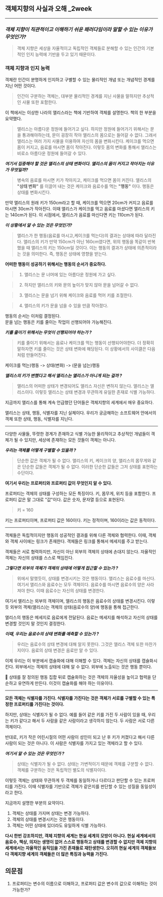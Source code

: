 ## 객체지향의 사실과 오해 _2week
--- 
 ### ***객체 지향이 직관적이고 이해하기 쉬운 패러다임이라 말할 수 있는 이유가 무엇인가?***
> 객체 지향은 세상을 자율적이고 독립적인 객체들로 분해할 수 있는 인간의 기본적인 인지 능력에 기반을 두고 있기 때문이다.


### **객체 지향과 인지 능력**

객체란 인간이 분명하게 인지하고 구별할 수 있는 물리적인 개념 또는 개념적인 경계를 지닌 어떤 것이다.

>인간이 구분하는 객체는, 대부분 물리적인 경계를 지닌 사물을 말하지만 추상적인 사물 또한 포함한다. 


이 책에서는 이상한 나라의 앨리스라는 책에 기반하여 객체를 설명한다. 책의 한 부분을 요약했다.

> 앨리스는 아름다운 정원에 들어가고 싶다. 하지만 정원에 들어가기 위해서는 문을 통과해야하는데, 문이 굉장히 작아 앨리스의 몸으로는 들어갈 수 없다.
그래서 앨리스는 여러 가지 사물을 이용하여 자신의 몸을 변화시킨다. 케이크를 먹으면 몸이 커지고, 음료를 마시면 몸이 작아진다. 이렇듯 몸의 변화를 통해서 앨리스는 비로소 아름다운 정원에 들어갈 수 있다.

***여기서 집중해야 할 것은 앨리스의 상태 변화이다. 앨리스의 몸이 커지고 작아지는 이유가 무엇일까?***

> 병속의 음료를 마시면 키가 작아지고, 케이크를 먹으면 몸이 커진다. 앨리스의 **"상태 변화"** 를 이끌어 내는 것은 케이크와 음료수를 먹는 **"행동"** 이다. 
행동은 상태를 변화시킨다. 

만약 앨리스의 원래 키가 150cm라고 할 때, 케이크를 먹으면 20cm가 커지고 음료를 마시면 30cm가 작아진다. 이때 앨리스가 케이크를 먹고 음료를 마셨다면 앨리스의 키는 140cm가 된다. 이 시점에서, 앨리스가 음료를 마신다면 키는 110cm가 된다. 

***이 상황에서 알 수 있는 것은 무엇인가?***

> 앨리스가 한 행동(음료를 마시고,케이크를 먹는다)의 결과는 상태에 따라 달라진다. 앨리스의 키가 만약 150cm가 아닌 160cm였다면, 위의 행동을 똑같이 반복했을 때 앨리스의 키는 150cm일 것이다. 이는 행동의 결과가 상태에 의존적이라는 것을 의미한다.
즉, 행동은 상태에 영향을 받는다.

**어떠한 행동이 성공하기 위해서는 행동의 순서가 중요하다.**

>1. 앨리스는 문 너머에 있는 아름다운 정원에 가고 싶다. 

>2. 하지만 앨리스의 키와 문의 높이가 맞지 않아 문을 넘어갈 수 없다. 

>3. 앨리스는 문을 넘기 위해 케이크와 음료를 먹어 키를 조절한다.

>4. 앨리스의 키가 문을 넘을 수 있을 만큼 작아졌다. 

행동의 순서는 이처럼 결정된다.   
문을 넘는 행동은 키를 줄이는 작업이 선행되어야 가능해진다.    

***키를 줄이기 위해서는 무엇이 선행되어야 하는가 ?***

>키를 줄이기 위해서는 음료나 케이크를 먹는 행동이 선행되어야한다. 더 정확히 말하자면 키를 줄이는 것은 상태 변화에 해당된다. 이 상황에서의 사이클은 다음처럼 만들어진다. 

 케이크를 먹는)행동 -> 상태(변화) -> (문을 넘는)행동 



***앨리스의 키가 변했다고 해서 앨리스는 앨리스가 아니게 되는 걸까 ?***

>앨리스의 어떠한 상태가 변경되어도 앨리스 자신은 변하지 않는다. 앨리스는 앨리스이다. 이렇듯 앨리스는 상태 변경과 무관하게 유일한 존재로 식별 가능하다.

지금까지 앨리스를 통해 계속 언급했던 단어들은 객체지향의 세계에서 매우 중요하다.

앨리스는 상태, 행동, 식별자를 지닌 실체이다. 우리가 궁금해하는 소프트웨어 안에서의 객체 또한 상태, 행동, 식별자를 지닌다.


---

다양한 사물들, 뚜렷한 경계가 존재하고 식별 가능한 물리적이고 추상적인 개념들이 객체가 될 수 있지만, 세상에 존재하는 모든 것들이 객체는 아니다. 

***우리는 객체를 어떻게 구별할 수 있을까 ?***

> 단순한 값은 객체가 될 수 없다. 앨리스의 키, 케이크의 양, 앨리스의 몸무게와 같은 단순한 값들은 객체가 될 수 없다. 
이러한 단순한 값들은 그저 상태를 표현하는 수단이다.

**여기서 우리는 프로퍼티와 프로퍼티 값이 무엇인지 알 수 있다.**

프로퍼티는 객체의 상태를 구성하는 모든 특징이다. 키, 몸무게, 위치 등을 포함한다.
프로퍼티 값은 말 그대로 "값"이다. 값은 숫자, 문자열 등으로 표현된다. 
> 키 = 160    

키는 프로퍼티이며, 프로퍼티 값은 160이다. 키는 정적이며, 160이라는 값은 동적이다.



---
객체들은 독립적이지만 행동의 성공적인 결과를 위해 다른 객체와 협력한다. 이때, 객체와 객체 사이에는 링크가 존재한다. 객체들은 링크를 통해서 메세지를 주고 받는다. 


객체들은 서로 협력하지만, 자신이 아닌 외부의 객체의 상태에 손대지 않는다. 자율적인 객체는 자신의 상태를 스스로 책임진다. 

***그렇다면 외부의 객체가 객체의 상태에 어떻게 접근할 수 있는가 ?***

>위에서 말했듯이, 상태를 변경시키는 것은 행동이다. 
앨리스는 음료수를 마신다. 여기서 앨리스와 음료수는 모두 객체이다. 음료수를 마시면 음료수의 양은 사라져야 한다. 이때 음료수는 자신의 상태를 변경한다. 

여기서 앨리스는 외부의 객체이며, 앨리스의 행동은 음료수의 상태를 변경시킨다. 이렇듯 외부의 객체(앨리스)는 객체의 상태(음료수의 양)에 행동을 통해 접근한다.

앨리스의 행동은 메세지로 음료에게 전달된다. 음료는 메세지를 해석하고 자신의 상태를 변경할 것인지 말 것인지 결정한다.  

***이때, 우리는 음료수의 상태 변화를 예측할 수 있는가 ?***

> 우리는 음료수의 상태 변경에 대해 알지 못한다. 그것은 앨리스 객체 또한 마찬가지이다. 음료의 상태 변경은 음료만 알 수 있다. 


이제 우리는 이 부분에서 캡슐화에 대해 이해할 수 있다. 객체는 자신의 상태를 캡슐화시킨다. 외부에서는 객체의 상태에 대해 알 수 없다. 외부에 노출되는 것은 행동 뿐이다.

🔎 상태를 잘 정의된 행동 집합 뒤로 캡슐화하는 것은 객체의 자율성을 높이고 협력을 단순하고 유연하게 만든다. 이것이 캡슐화를 해야 하는 이유이다.


---

**모든 객체는 식별자를 가진다. 식별자를 가진다는 것은 객체가 서로를 구별할 수 있는 특정한 프로퍼티를 가진다는 것이다.**

하지만, 상태는 식별자가 될 수 없다. 예를 들어 같은 키를 가진 두 사람이 있을 때, 우리는 키가 같다고 해서 두 사람을 같은 사람이라고 생각하지 않는다. 두 사람은 서로 다른 객체이다.

반대로, 키가 작은 어린시절의 어떤 사람이 성인이 되고 난 후 키가 커졌다고 해서 다른 사람이 되는 것은 아니다. 이 사람은 식별자를 가지고 있는 객체라고 할 수 있다.

***여기서 알 수 있는 것은 무엇인가 ?***

> 상태는 식별자가 될 수 없다. 상태는 가변적이기 때문에 객체를 구분할 수 없다. 객체를 구분하는 것은 독립적인 별도의 식별자이다.

이렇듯 객체는 상태와 무관하게 두 객체를 동일하거나 다르다고 판단할 수 있는 프로퍼티를 가진다. 이때 식별자를 기반으로 객체가 같은지를 판단할 수 있는 성질을 동일성이라고 한다.

지금까지 설명한 부분의 요약이다.

1. 객체는 상태를 가지며 상태는 변경 가능하다.
2. 객체의 상태를 변경시키는 것은 행동이다.
3. 객체는 어떤 상태에 있더라도 유일하게 식별 가능하다.

**다시 한번 강조하지만, 객체 지향의 세계는 현실 세계의 모방이 아니다. 현실 세계에서의 음료수, 책상, 의자는 생명이 없어 스스로 행동하고 상태를 변경할 수 없지만 객체 지향의 세계에서는 자율적인 움직임을 가진 존재들로 재탄생한다. 오히려 현실 세계의 객체들보다 객체지향 세계의 객체들은 더 많은 특징과 능력을 가진다.**


## 의문점


1. 프로퍼티는 변수의 이름으로 이해하고, 프로퍼티 값은 변수의 값으로 이해하는 것이 가능한가? 



